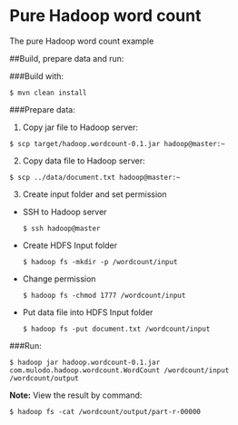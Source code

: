 Pure Hadoop word count
===============

The pure Hadoop word count example

##Build, prepare data and run:

###Build with:

  `$ mvn clean install`

###Prepare data:
 1. Copy jar file to Hadoop server:
 
 `$ scp target/hadoop.wordcount-0.1.jar hadoop@master:~`
 
 2. Copy data file to Hadoop server:
 
 `$ scp ../data/document.txt hadoop@master:~`
 
 3. Create input folder and set permission
 
 + SSH to Hadoop server
 
    `$ ssh hadoop@master`
 
 + Create HDFS Input folder
 
    `$ hadoop fs -mkdir -p /wordcount/input`
 
 + Change permission
 
    `$ hadoop fs -chmod 1777 /wordcount/input`
 
 + Put data file into HDFS Input folder

    `$ hadoop fs -put document.txt /wordcount/input`

###Run:

  `$ hadoop jar hadoop.wordcount-0.1.jar com.mulodo.hadoop.wordcount.WordCount /wordcount/input /wordcount/output`

**Note:** View the result by command:

  `$ hadoop fs -cat /wordcount/output/part-r-00000`
  
